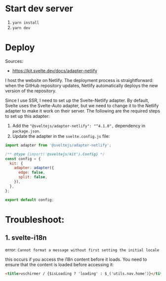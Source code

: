 # Start dev server

1. `yarn install`
2. `yarn dev`

# Deploy

Sources:

- https://kit.svelte.dev/docs/adapter-netlify

I host the website on Netlify. The deployment process is straightforward: when the GitHub repository updates, Netlify automatically deploys the new version of the repository.

Since I use SSR, I need to set up the Svelte-Netlify adapter. By default, Svelte uses the Svelte-Auto adapter, but we need to change it to the Netlify adapter to make it work on their server. The following are the required steps to set up this adapter:

1. Add the `"@sveltejs/adapter-netlify": "^4.1.0",` dependency in `package.json`.
2. Update the adapter in the `svelte.config.js` file:

```js
import adapter from '@sveltejs/adapter-netlify';

/** @type {import('@sveltejs/kit').Config} */
const config = {
  kit: {
    adapter: adapter({
      edge: false,
      split: false,
    }),
  },
};

export default config;
```

# Troubleshoot:

## 1. svelte-i18n

error: `Cannot format a message without first setting the initial locale`

this occurs if you access the i18n content before it loads. You need to ensure that the content is loaded before accessing it:

```html
<title>vschirmer / {$isLoading ? 'loading' : $_('utils.nav.home')}</title>
```